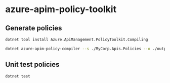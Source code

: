 # azure-apim-policy-toolkit

## Generate policies

```bash
dotnet tool install Azure.ApiManagement.PolicyToolkit.Compiling
```

```bash
dotnet azure-apim-policy-compiler --s ./MyCorp.Apis.Policies --o ./output --format true
```

## Unit test policies

```bash
dotnet test
```